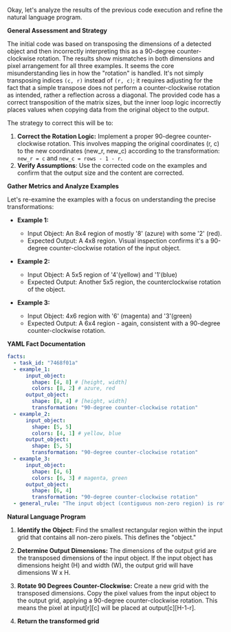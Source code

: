 Okay, let's analyze the results of the previous code execution and refine the natural language program.

**General Assessment and Strategy**

The initial code was based on transposing the dimensions of a detected object and then incorrectly interpreting this as a 90-degree counter-clockwise rotation. The results show mismatches in both dimensions and pixel arrangement for all three examples. It seems the core misunderstanding lies in how the "rotation" is handled. It's not simply transposing indices `(c, r)` instead of `(r, c)`; it requires adjusting for the fact that a simple transpose does not perform a counter-clockwise rotation as intended, rather a reflection across a diagonal. The provided code has a correct transposition of the matrix sizes, but the inner loop logic incorrectly places values when copying data from the original object to the output.

The strategy to correct this will be to:

1.  **Correct the Rotation Logic:** Implement a proper 90-degree counter-clockwise rotation. This involves mapping the original coordinates (r, c) to the new coordinates (new_r, new_c) according to the transformation: `new_r = c` and `new_c = rows - 1 - r`.
2. **Verify Assumptions**: Use the corrected code on the examples and confirm that the output size and the content are corrected.

**Gather Metrics and Analyze Examples**

Let's re-examine the examples with a focus on understanding the precise transformations:

*   **Example 1:**
    *   Input Object: An 8x4 region of mostly '8' (azure) with some '2' (red).
    *   Expected Output: A 4x8 region. Visual inspection confirms it's a 90-degree counter-clockwise rotation of the input object.

*   **Example 2:**
    *   Input Object: A 5x5 region of '4'(yellow) and '1'(blue)
    *   Expected Output: Another 5x5 region, the counterclockwise rotation of the object.

*   **Example 3:**
    *   Input Object: 4x6 region with '6' (magenta) and '3'(green)
    *    Expected Output: A 6x4 region - again, consistent with a 90-degree counter-clockwise rotation.

**YAML Fact Documentation**


```yaml
facts:
  - task_id: "7468f01a"
  - example_1:
      input_object:
        shape: [4, 8] # [height, width]
        colors: [8, 2] # azure, red
      output_object:
        shape: [8, 4] # [height, width]
        transformation: "90-degree counter-clockwise rotation"
  - example_2:
      input_object:
        shape: [5, 5]
        colors: [4, 1] # yellow, blue
      output_object:
        shape: [5, 5]
        transformation: "90-degree counter-clockwise rotation"
  - example_3:
      input_object:
        shape: [4, 6]
        colors: [6, 3] # magenta, green
      output_object:
        shape: [6, 4]
        transformation: "90-degree counter-clockwise rotation"
  - general_rule: "The input object (contiguous non-zero region) is rotated 90 degrees counter-clockwise to produce the output."
```


**Natural Language Program**

1.  **Identify the Object:** Find the smallest rectangular region within the input grid that contains all non-zero pixels. This defines the "object."

2.  **Determine Output Dimensions:** The dimensions of the output grid are the transposed dimensions of the input object.  If the input object has dimensions height (H) and width (W), the output grid will have dimensions W x H.

3.  **Rotate 90 Degrees Counter-Clockwise:**  Create a new grid with the transposed dimensions. Copy the pixel values from the input object to the output grid, applying a 90-degree counter-clockwise rotation. This means the pixel at input\[r]\[c] will be placed at output\[c]\[H-1-r].

4. **Return the transformed grid**
